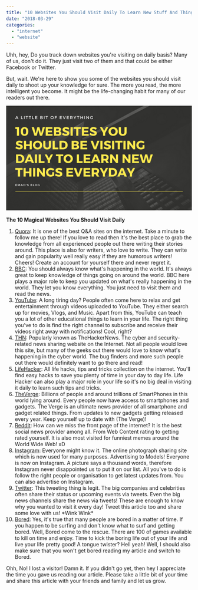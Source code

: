 ```yaml
---
title: "10 Websites You Should Visit Daily To Learn New Stuff And Things From The Internet!"
date: "2018-03-29"
categories: 
  - "internet"
  - "website"
---
```


Uhh, hey, Do you track down websites you're visiting on daily basis? Many of us, don't do it. They just visit two of them and that could be either Facebook or Twitter.

But, wait. We're here to show you some of the websites you should visit daily to shoot up your knowledge for sure. The more you read, the more intelligent you become. It might be the life-changing habit for many of our readers out there.

[![](images/22.png)](https://3.bp.blogspot.com/-fhnF1Q0MB-c/Wr0oGRp1qRI/AAAAAAAAOxs/Xn6kBeVYGyISvxCMUfSZhnVGvjpbIC09gCLcBGAs/s1600/22.png)

**The 10 Magical Websites You Should Visit Daily**

1. [Quora](https://www.quora.com/mohammed-emad-24): It is one of the best Q&A sites on the internet. Take a minute to follow me up there! If you love to read then it's the best place to grab the knowledge from all experienced people out there writing their stories around. This place is also for writers, who love to write. They can write and gain popularity well really easy if they are humorous writers! Cheers! Create an account for yourself there and never regret it.
2. [BBC](http://bbc.com/): You should always know what's happening in the world. It's always great to keep knowledge of things going on around the world. BBC here plays a major role to keep you updated on what's really happening in the world. They let you know everything. You just need to visit them and read the news. 
3. [YouTube](http://youtube.com/): A long tiring day? People often come here to relax and get entertainment through videos uploaded to YouTube. They either search up for movies, Vlogs, and Music. Apart from this, YouTube can teach you a lot of other educational things to learn in your life. The right thing you've to do is find the right channel to subscribe and receive their videos right away with notifications! Cool, right?
4. [THN](http://thehackernews.com/): Popularly known as TheHackerNews. The cyber and security-related news sharing website on the Internet. Not all people would love this site, but many of the geeks out there would love to know what's happening in the cyber world. The bug finders and more such people out there would definitely want to go there and read!
5. [LifeHacker](https://lifehacker.com/): All life hacks, tips and tricks collection on the internet. You'll find easy hacks to save you plenty of time in your day to day life. Life Hacker can also play a major role in your life so it's no big deal in visiting it daily to learn such tips and tricks.
6. [TheVerge](http://theverge.com/): Billions of people and around trillions of SmartPhones in this world lying around. Every people now have access to smartphones and gadgets. The Verge is an ultimate news provider of all smartphone and gadget related things. From updates to new gadgets getting released every year. Keep yourself up to date with (The Verge)! 
7. [Reddit](http://reddit.com/): How can we miss the front page of the internet? It is the best social news provider among all. From Web Content rating to getting rated yourself. It is also most visited for funniest memes around the World Wide Web! xD
8. [Instagram](http://instagram.com/e.madx): Everyone might know it. The online photograph sharing site which is now used for many purposes. Advertising to Models! Everyone is now on Instagram. A picture says a thousand words, therefore Instagram never disappointed us to put it on our list. All you've to do is follow the right people or organisation to get latest updates from. You can also advertise on Instagram.
9. [Twitter](http://twitter.com/e_madx): This tweeting thing is legit. The big companies and celebrities often share their status or upcoming events via tweets. Even the big news channels share the news via tweets! These are enough to know why you wanted to visit it every day! Tweet this article too and share some love with us! \*Wink Wink\*
10. [Bored](http://bored.com/): Yes, it's true that many people are bored in a matter of time. If you happen to be surfing and don't know what to surf and getting bored. Well, Bored come to the rescue. There are 100 of games available to kill on time and enjoy. Time to kick the boring life out of your life and live your life pretty good! A tongue twister? Hell yeah! Well, I should also make sure that you won't get bored reading my article and switch to Bored. 

Ohh, No! I lost a visitor! Damn it. If you didn't go yet, then hey I appreciate the time you gave us reading our article. Please take a little bit of your time and share this article with your friends and family and let us grow.
